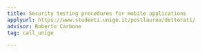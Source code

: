 ```yaml
---
title: Security testing procedures for mobile applications
applyurl: https://www.studenti.unige.it/postlaurea/dottorati/
advisor: Roberto Carbone
tag: call_unige

---
```


